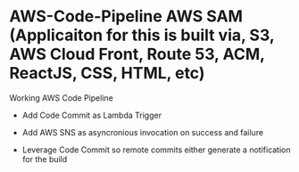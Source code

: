 # AWS-Code-Pipeline AWS SAM (Applicaiton for this is built via, S3, AWS Cloud Front, Route 53, ACM, ReactJS, CSS, HTML, etc)
Working AWS Code Pipeline

* Add Code Commit as Lambda Trigger <ARN Listed> 
  
* Add AWS SNS as asyncronious invocation on success and failure

* Leverage Code Commit so remote commits either generate a notification for the build
